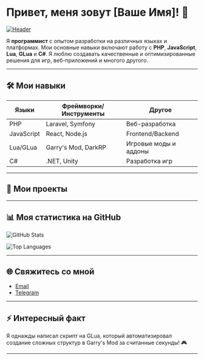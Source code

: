 # Привет, меня зовут [Ваше Имя]! 👋

[![Header](https://i.imgur.com/your-banner-image.png)](https://your-portfolio-link.com)

Я **программист** с опытом разработки на различных языках и платформах. Мои основные навыки включают работу с **PHP**, **JavaScript**, **Lua**, **GLua** и **C#**. Я люблю создавать качественные и оптимизированные решения для игр, веб-приложений и многого другого.

---

## 🛠️ Мои навыки

| **Языки**       | **Фреймворки/Инструменты** | **Другое**                |
|------------------|---------------------------|---------------------------|
| PHP              | Laravel, Symfony          | Веб-разработка            |
| JavaScript       | React, Node.js            | Frontend/Backend          |
| Lua/GLua         | Garry's Mod, DarkRP       | Игровые моды и аддоны     |
| C#               | .NET, Unity               | Разработка игр            |

---

## 🚀 Мои проекты


---

## 📊 Моя статистика на GitHub

![GitHub Stats](https://github-readme-stats.vercel.app/api?username=cCoderAndFounder&show_icons=true&theme=radical)

![Top Languages](https://github-readme-stats.vercel.app/api/top-langs/?username=CoderAndFounder&layout=compact&theme=radical)

---

## 🌐 Свяжитесь со мной

- [Email](vitoskalete001@mail.ru)
- [Telegram](https://t.me/jokker.05)

---

## ⚡ Интересный факт

Я однажды написал скрипт на GLua, который автоматизировал создание сложных структур в Garry's Mod за считанные секунды! 🎮

---
